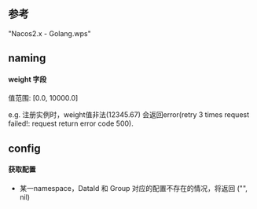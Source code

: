 ## 参考
"Nacos2.x - Golang.wps"

## naming
#### weight 字段
值范围: [0.0, 10000.0]

e.g. 注册实例时，weight值非法(12345.67)
    会返回error(retry 3 times request failed!: request return error code 500).

## config
#### 获取配置
* 某一namespace，DataId 和 Group 对应的配置不存在的情况，将返回 ("", nil)
